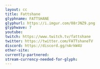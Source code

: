 ```yaml
---
layout: cc
title: Fattshane
glyphname: FATTSHANE
glyphurl: https://i.imgur.com/08rJNZ9.png
glyphwave: 7
youtube: 
twitch: https://www.twitch.tv/fattshane
twitter: https://twitter.com/FATTshaneTV
discord: https://discord.gg/nArkW4U
other-site: 
currently-partnered: 
stream-currency-needed-for-glyph: 
---
```


